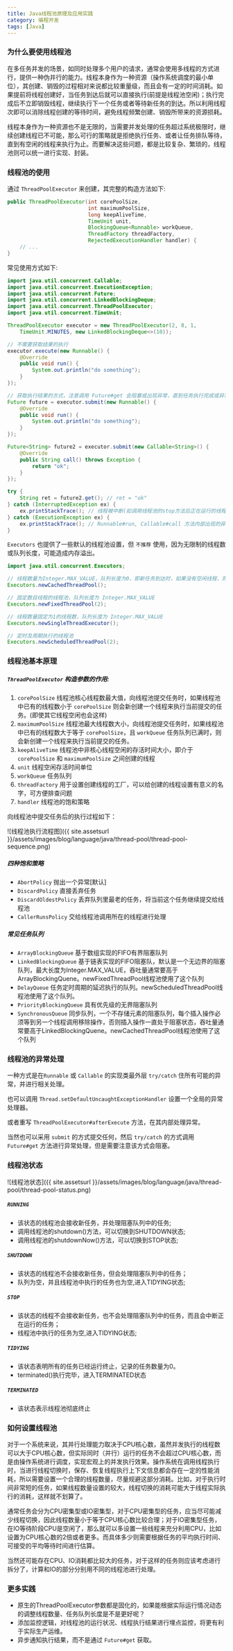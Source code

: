 ```yaml
---
title: Java线程池原理及应用实践
category: 编程开发
tags: [Java]
---
```


### 为什么要使用线程池
在多任务并发的场景，如同时处理多个用户的请求，通常会使用多线程的方式进行，提供一种伪并行的能力。线程本身作为一种资源（操作系统调度的最小单位），其创建、销毁的过程相对来说都比较重量级，而且会有一定的时间消耗。如果提前将线程创建好，当任务到达后就可以直接执行(前提是线程池空闲)；执行完成后不立即销毁线程，继续执行下一个任务或者等待新任务的到达。所以利用线程次即可以消除线程创建的等待时间，避免线程频繁创建、销毁所带来的资源损耗。

线程本身作为一种资源也不是无限的，当需要并发处理的任务超过系统极限时，继续创建线程已不可能，那么可行的策略就是拒绝执行任务、或者让任务排队等待，直到有空闲的线程来执行为止。而要解决这些问题，都是比较复杂、繁琐的，线程池则可以统一进行实现、封装。


### 线程池的使用
通过 `ThreadPoolExecutor` 来创建，其完整的构造方法如下:

```java
public ThreadPoolExecutor(int corePoolSize,
                          int maximumPoolSize,
                          long keepAliveTime,
                          TimeUnit unit,
                          BlockingQueue<Runnable> workQueue,
                          ThreadFactory threadFactory,
                          RejectedExecutionHandler handler) {
    // ...
}
```

常见使用方式如下:

```java
import java.util.concurrent.Callable;
import java.util.concurrent.ExecutionException;
import java.util.concurrent.Future;
import java.util.concurrent.LinkedBlockingDeque;
import java.util.concurrent.ThreadPoolExecutor;
import java.util.concurrent.TimeUnit;

ThreadPoolExecutor executor = new ThreadPoolExecutor(2, 8, 1,
    TimeUnit.MINUTES, new LinkedBlockingDeque<>(10));

// 不需要获取结果的执行
executor.execute(new Runnable() {
    @Override
    public void run() {
        System.out.println("do something");
    }
});

// 获取执行结果的方式，注意调用 Future#get 会阻塞或出现异常，直到任务执行完成或异常中断 
Future future = executor.submit(new Runnable() {
    @Override
    public void run() {
        System.out.println("do something");
    }
});

Future<String> future2 = executor.submit(new Callable<String>() {
    @Override
    public String call() throws Exception {
        return "ok";
    }
});

try {
    String ret = future2.get(); // ret = "ok"
} catch (InterruptedException ex) {
    ex.printStackTrace(); // 线程被中断(如调用线程池的stop方法后正在运行的线程将被中断)
} catch (ExecutionException ex) {
    ex.printStackTrace(); // Runnable#run, Callable#call 方法内部出现的异常
}
```

`Executors` 也提供了一些默认的线程池设置，但 `不推荐` 使用，因为无限制的线程数或队列长度，可能造成内存溢出。
```java
import java.util.concurrent.Executors;

// 线程数量为Integer.MAX_VALUE，队列长度为0，即新任务到达时，如果没有空闲线程，则立即新建一个线程
Executors.newCachedThreadPool();

// 固定数目线程的线程池，队列长度为 Integer.MAX_VALUE
Executors.newFixedThreadPool(2);

// 线程数量固定为1的线程数，队列长度为 Integer.MAX_VALUE
Executors.newSingleThreadExecutor();

// 定时及周期执行的线程池
Executors.newScheduledThreadPool(2);
```

### 线程池基本原理
##### `ThreadPoolExecutor` 构造参数的作用:
1. `corePoolSize` 线程池核心线程数最大值，向线程池提交任务时，如果线程池中已有的线程数小于 `corePoolSize` 则会新创建一个线程来执行当前提交的任务。(即使其它线程空闲也会这样)
2. `maximumPoolSize` 线程池最大线程数大小，向线程池提交任务时，如果线程池中已有的线程数大于等于 `corePoolSize`，且 `workQueue` 任务队列已满时，则会新创建一个线程来执行当前提交的任务。
3. `keepAliveTime` 线程池中非核心线程空闲的存活时间大小，即介于 `corePoolSize` 和 `maximumPoolSize` 之间创建的线程
4. `unit` 线程空闲存活时间单位
5. `workQueue` 任务队列
6. `threadFactory` 用于设置创建线程的工厂，可以给创建的线程设置有意义的名字，可方便排查问题
7. `handler`  线程池的饱和策略

向线程池中提交任务后的执行过程如下：

![线程池执行流程图]({{ site.assetsurl }}/assets/images/blog/language/java/thread-pool/thread-pool-sequence.png)

##### 四种饱和策略
* `AbortPolicy` 抛出一个异常[默认]
* `DiscardPolicy` 直接丢弃任务
* `DiscardOldestPolicy` 丢弃队列里最老的任务，将当前这个任务继续提交给线程池
* `CallerRunsPolicy` 交给线程池调用所在的线程进行处理

##### 常见任务队列
* `ArrayBlockingQueue` 基于数组实现的FIFO有界阻塞队列
* `LinkedBlockingQueue` 基于链表实现的FIFO阻塞队，默认是一个无边界的阻塞队列，最大长度为Integer.MAX_VALUE，吞吐量通常要高于ArrayBlockingQuene。newFixedThreadPool线程池使用了这个队列
* `DelayQueue` 任务定时周期的延迟执行的队列。newScheduledThreadPool线程池使用了这个队列。
* `PriorityBlockingQueue` 具有优先级的无界阻塞队列
* `SynchronousQueue` 同步队列，一个不存储元素的阻塞队列，每个插入操作必须等到另一个线程调用移除操作，否则插入操作一直处于阻塞状态，吞吐量通常要高于LinkedBlockingQuene。newCachedThreadPool线程池使用了这个队列

### 线程池的异常处理
一种方式是在`Runnable` 或 `Callable` 的实现类最外层 `try/catch` 住所有可能的异常，并进行相关处理。

也可以调用 `Thread.setDefaultUncaughtExceptionHandler` 设置一个全局的异常处理器。

或者重写 `ThreadPoolExecutor#afterExecute` 方法，在其内部处理异常。

当然也可以采用 `submit` 的方式提交任何，然后 `try/catch` 的方式调用 `Future#get` 方法进行异常处理，但是需要注意该方式会阻塞。

### 线程池状态

![线程池状态]({{ site.assetsurl }}/assets/images/blog/language/java/thread-pool/thread-pool-status.png)

##### `RUNNING`
* 该状态的线程池会接收新任务，并处理阻塞队列中的任务;
* 调用线程池的shutdown()方法，可以切换到SHUTDOWN状态;
* 调用线程池的shutdownNow()方法，可以切换到STOP状态;

##### `SHUTDOWN`
* 该状态的线程池不会接收新任务，但会处理阻塞队列中的任务；
* 队列为空，并且线程池中执行的任务也为空,进入TIDYING状态;

##### `STOP`
* 该状态的线程不会接收新任务，也不会处理阻塞队列中的任务，而且会中断正在运行的任务；
* 线程池中执行的任务为空,进入TIDYING状态;

##### `TIDYING`
* 该状态表明所有的任务已经运行终止，记录的任务数量为0。
* terminated()执行完毕，进入TERMINATED状态

##### `TERMINATED`
* 该状态表示线程池彻底终止

### 如何设置线程池
对于一个系统来说，其并行处理能力取决于CPU核心数，虽然并发执行的线程数可以大于CPU核心数，但实际同时（并行）运行的任务不会超过CPU核心数，而是由操作系统进行调度，实现宏观上的并发执行效果。操作系统在调用线程执行时，当进行线程切换时，保存、恢复线程执行上下文信息都会存在一定的性能消耗，所以需要设置一个合理的线程数量，尽量规避这部分消耗。比如，对于执行时间非常短的任务，如果线程数量设置的较大，线程切换的消耗可能大于线程实际执行的消耗，这样就不划算了。

通常任务会分为CPU密集型或IO密集型，对于CPU密集型的任务，应当尽可能减少线程切换，因此线程数量小于等于CPU核心数比较合理；对于IO密集型任务，在IO等待阶段CPU是空闲了，那么就可以多设置一些线程来充分利用CPU，比如设置为CPU核心数的2倍或者更多。而具体多少则需要根据任务的平均执行时间、可接受的平均等待时间进行估算。

当然还可能存在CPU、IO消耗都比较大的任务，对于这样的任务则应该考虑进行拆分了，计算和IO的部分分别用不同的线程池进行处理。

### 更多实践
* 原生的ThreadPoolExecutor参数都是固化的，如果能根据实际运行情况动态的调整线程数量、任务队列长度是不是更好呢？
* 添加监控逻辑，对线程池的运行状况、线程执行结果进行埋点监控，将更有利于实际生产运维。
* 异步通知执行结果，而不是通过 `Future#get` 获取。
